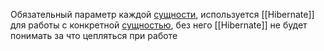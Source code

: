 Обязательный параметр каждой [сущности](@Entity), используется [[Hibernate]] для работы с конкретной [сущностью](@Entity), без него [[Hibernate]] не будет понимать за что цепляться при работе